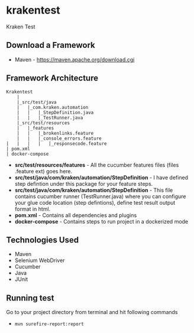# krakentest
Kraken Test

Download a Framework
--------------
* Maven - https://maven.apache.org/download.cgi

Framework Architecture
--------------
	Krakentest
		|
		|_src/test/java
		|	|_com.kraken.automation
		|	|	|_StepDefinition.java
		|	|	|_TestRunner.java
		|_src/test/resources
		|	|_features
		|	|	|_brokenlinks.feature
		|	|	|_console_errors.feature
    |	|	|	|	|_responsecode.feature
    | pom.xml
    | docker-compose
    

* **src/test/resources/features** - All the cucumber features files (files .feature ext) goes here.
* **src/test/java/com/kraken/automation/StepDefinition** - I have defined step defintion under this package for your feature steps.
* **src/test/java/com/kraken/automation/StepDefinition** - This file contains cucumber runner (TestRunner.java) where you can configure your glue code location (step defintions), define test result output format in html. 
* **pom.xml** - Contains all dependencies and plugins
* **docker-compose** - Contains steps to run project in a dockerized mode

Technologies Used
-----------------
* Maven
* Selenium WebDriver
* Cucumber
* Java
* JUnit

Running test
--------------

Go to your project directory from terminal and hit following commands
* `mvn surefire-report:report`
